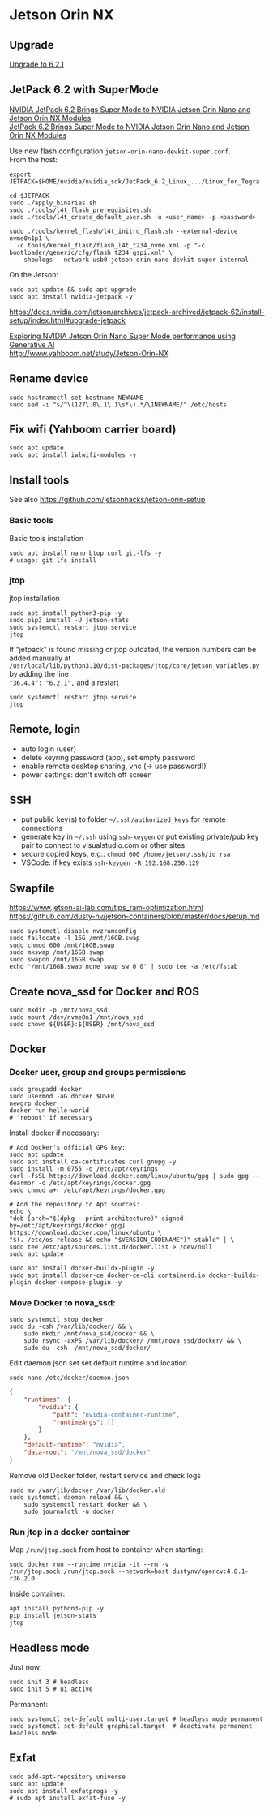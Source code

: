# Jetson Orin NX

## Upgrade  
[Upgrade to 6.2.1](https://forums.developer.nvidia.com/t/jetpack-6-2-1-jetson-linux-36-4-4-is-now-live/337333/2)  


## JetPack 6.2 with SuperMode

[NVIDIA JetPack 6.2 Brings Super Mode to NVIDIA Jetson Orin Nano and Jetson Orin NX Modules](https://developer.nvidia.com/blog/nvidia-jetpack-6-2-brings-super-mode-to-nvidia-jetson-orin-nano-and-jetson-orin-nx-modules)  
[JetPack 6.2 Brings Super Mode to NVIDIA Jetson Orin Nano and Jetson Orin NX Modules](https://forums.developer.nvidia.com/t/jetpack-6-2-brings-super-mode-to-nvidia-jetson-orin-nano-and-jetson-orin-nx-modules/320343)  

Use new flash configuration `jetson-orin-nano-devkit-super.conf`.  
From the host:  
```
export JETPACK=$HOME/nvidia/nvidia_sdk/JetPack_6.2_Linux_.../Linux_for_Tegra

cd $JETPACK
sudo ./apply_binaries.sh
sudo ./tools/l4t_flash_prerequisites.sh
sudo ./tools/l4t_create_default_user.sh -u <user_name> -p <password>

sudo ./tools/kernel_flash/l4t_initrd_flash.sh --external-device nvme0n1p1 \
  -c tools/kernel_flash/flash_l4t_t234_nvme.xml -p "-c bootloader/generic/cfg/flash_t234_qspi.xml" \
  --showlogs --network usb0 jetson-orin-nano-devkit-super internal
```
On the Jetson:  
```
sudo apt update && sudo apt upgrade
sudo apt install nvidia-jetpack -y
```
https://docs.nvidia.com/jetson/archives/jetpack-archived/jetpack-62/install-setup/index.html#upgrade-jetpack  

[Exploring NVIDIA Jetson Orin Nano Super Mode performance using Generative AI](https://developer.ridgerun.com/wiki/index.php/Exploring_NVIDIA_Jetson_Orin_Nano_Super_Mode_performance_using_Generative_AI#Jetson_Orin_Nano_Super_mode_enabling_and_Generative_AI_running_instructions)  
http://www.yahboom.net/study/Jetson-Orin-NX

## Rename device
```
sudo hostnamectl set-hostname NEWNAME
sudo sed -i "s/^\(127\.0\.1\.1\s*\).*/\1NEWNAME/" /etc/hosts
```

## Fix wifi (Yahboom carrier board)  
```
sudo apt update
sudo apt install iwlwifi-modules -y
```

## Install tools  

See also https://github.com/jetsonhacks/jetson-orin-setup

### Basic tools
Basic tools installation
```
sudo apt install nano btop curl git-lfs -y
# usage: git lfs install
```
### jtop
jtop installation
```
sudo apt install python3-pip -y
sudo pip3 install -U jetson-stats
sudo systemctl restart jtop.service
jtop
```
If "jetpack" is found missing or jtop outdated, the version numbers can be added manually at   
`/usr/local/lib/python3.10/dist-packages/jtop/core/jetson_variables.py` by adding the line  
`"36.4.4": "6.2.1",` and a restart  
```
sudo systemctl restart jtop.service
jtop
```

## Remote, login
- auto login (user)
- delete keyring password (app), set empty password
- enable remote desktop sharing, vnc (-> use password!)
- power settings: don't switch off screen

## SSH
- put public key(s) to folder `~/.ssh/authorized_keys` for remote connections  
- generate key in `~/.ssh` using `ssh-keygen` or put existing private/pub key pair to connect to visualstudio.com or other sites
- secure copied keys, e.g.: `chmod 600 /home/jetson/.ssh/id_rsa`
- VSCode: if key exists `ssh-keygen -R 192.168.250.129`

## Swapfile
https://www.jetson-ai-lab.com/tips_ram-optimization.html  
https://github.com/dusty-nv/jetson-containers/blob/master/docs/setup.md
```
sudo systemctl disable nvzramconfig
sudo fallocate -l 16G /mnt/16GB.swap
sudo chmod 600 /mnt/16GB.swap
sudo mkswap /mnt/16GB.swap
sudo swapon /mnt/16GB.swap
echo '/mnt/16GB.swap none swap sw 0 0' | sudo tee -a /etc/fstab
```

## Create nova_ssd for Docker and ROS
```
sudo mkdir -p /mnt/nova_ssd
sudo mount /dev/nvme0n1 /mnt/nova_ssd
sudo chown ${USER}:${USER} /mnt/nova_ssd
```

## Docker
### Docker user, group and groups permissions
```
sudo groupadd docker
sudo usermod -aG docker $USER
newgrp docker
docker run hello-world
# 'reboot' if necessary
```

Install docker if necessary:  
```
# Add Docker's official GPG key:
sudo apt update
sudo apt install ca-certificates curl gnupg -y
sudo install -m 0755 -d /etc/apt/keyrings
curl -fsSL https://download.docker.com/linux/ubuntu/gpg | sudo gpg --dearmor -o /etc/apt/keyrings/docker.gpg
sudo chmod a+r /etc/apt/keyrings/docker.gpg

# Add the repository to Apt sources:
echo \
"deb [arch="$(dpkg --print-architecture)" signed-by=/etc/apt/keyrings/docker.gpg] https://download.docker.com/linux/ubuntu \
"$(. /etc/os-release && echo "$VERSION_CODENAME")" stable" | \
sudo tee /etc/apt/sources.list.d/docker.list > /dev/null
sudo apt update

sudo apt install docker-buildx-plugin -y
sudo apt install docker-ce docker-ce-cli containerd.io docker-buildx-plugin docker-compose-plugin -y
```

### Move Docker to nova_ssd:
```
sudo systemctl stop docker
sudo du -csh /var/lib/docker/ && \
    sudo mkdir /mnt/nova_ssd/docker && \
    sudo rsync -axPS /var/lib/docker/ /mnt/nova_ssd/docker/ && \
    sudo du -csh  /mnt/nova_ssd/docker/
```

Edit daemon.json set set default runtime and location
```
sudo nano /etc/docker/daemon.json
```
```json
{
    "runtimes": {
        "nvidia": {
            "path": "nvidia-container-runtime",
            "runtimeArgs": []
        }
    },
    "default-runtime": "nvidia",
    "data-root": "/mnt/nova_ssd/docker"
}
```

Remove old Docker folder, restart service and check logs
```
sudo mv /var/lib/docker /var/lib/docker.old
sudo systemctl daemon-reload && \
    sudo systemctl restart docker && \
    sudo journalctl -u docker
```

### Run jtop in a docker container
Map `/run/jtop.sock` from host to container when starting:  
```
sudo docker run --runtime nvidia -it --rm -v /run/jtop.sock:/run/jtop.sock --network=host dustynv/opencv:4.8.1-r36.2.0
```  

Inside container:  
```
apt install python3-pip -y
pip install jetson-stats
jtop
```

## Headless mode
Just now:  
```
sudo init 3 # headless
sudo init 5 # ui active
```
Permanent:  
```
sudo systemctl set-default multi-user.target # headless mode permanent
sudo systemctl set-default graphical.target  # deactivate permanent headless mode
```
## Exfat
```
sudo add-apt-repository universe
sudo apt update
sudo apt install exfatprogs -y
# sudo apt install exfat-fuse -y
```
